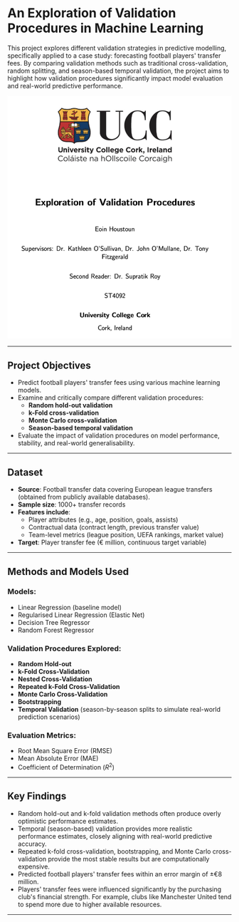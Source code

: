 # An Exploration of Validation Procedures in Machine Learning

This project explores different validation strategies in predictive modelling, specifically applied to a case study: forecasting football players' transfer fees. By comparing validation methods such as traditional cross-validation, random splitting, and season-based temporal validation, the project aims to highlight how validation procedures significantly impact model evaluation and real-world predictive performance.

<img src="docs/assets/cover.png" width="700"/>

---

## Project Objectives

- Predict football players' transfer fees using various machine learning models.
- Examine and critically compare different validation procedures:
  - **Random hold-out validation**
  - **k-Fold cross-validation**
  - **Monte Carlo cross-validation**
  - **Season-based temporal validation**
- Evaluate the impact of validation procedures on model performance, stability, and real-world generalisability.

---

## Dataset

- **Source**: Football transfer data covering European league transfers (obtained from publicly available databases).
- **Sample size**: 1000+ transfer records
- **Features include**:
  - Player attributes (e.g., age, position, goals, assists)
  - Contractual data (contract length, previous transfer value)
  - Team-level metrics (league position, UEFA rankings, market value)
- **Target**: Player transfer fee (€ million, continuous target variable)

---

## Methods and Models Used

### Models:

- Linear Regression (baseline model)
- Regularised Linear Regression (Elastic Net)
- Decision Tree Regressor
- Random Forest Regressor

### Validation Procedures Explored:

- **Random Hold-out** 
- **k-Fold Cross-Validation**
- **Nested Cross-Validation**
- **Repeated k-Fold Cross-Validation** 
- **Monte Carlo Cross-Validation**
- **Bootstrapping**
- **Temporal Validation** (season-by-season splits to simulate real-world prediction scenarios)

### Evaluation Metrics:

- Root Mean Square Error (RMSE)
- Mean Absolute Error (MAE)
- Coefficient of Determination ($R^2$)

---

## Key Findings

- Random hold-out and k-fold validation methods often produce overly optimistic performance estimates.
- Temporal (season-based) validation provides more realistic performance estimates, closely aligning with real-world predictive accuracy.
- Repeated k-fold cross-validation, bootstrapping, and Monte Carlo cross-validation provide the most stable results but are computationally expensive.
- Predicted football players' transfer fees within an error margin of ±€8 million.
- Players' transfer fees were influenced significantly by the purchasing club's financial strength. For example, clubs like Manchester United tend to spend more due to higher available resources.

---



